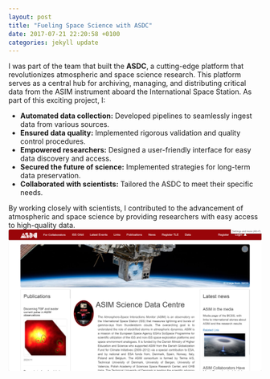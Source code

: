 ```yaml
---
layout: post
title: "Fueling Space Science with ASDC"
date: 2017-07-21 22:20:58 +0100
categories: jekyll update
---
```


I was part of the team that built the **ASDC**, a cutting-edge platform that revolutionizes atmospheric and space science research. This platform serves as a central hub for archiving, managing, and distributing critical data from the ASIM instrument aboard the International Space Station. As part of this exciting project, I:

- **Automated data collection:** Developed pipelines to seamlessly ingest data from various sources.
- **Ensured data quality:** Implemented rigorous validation and quality control procedures.
- **Empowered researchers:** Designed a user-friendly interface for easy data discovery and access.
- **Secured the future of science:** Implemented strategies for long-term data preservation.
- **Collaborated with scientists:** Tailored the ASDC to meet their specific needs.

By working closely with scientists, I contributed to the advancement of atmospheric and space science by providing researchers with easy access to high-quality data.
![galaxy](/images/asdc.png "Galactic Plane")
